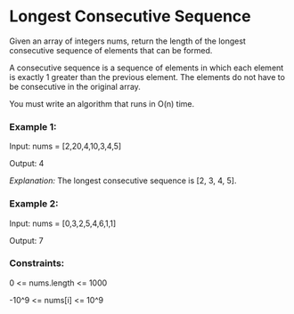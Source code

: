 # Longest Consecutive Sequence

Given an array of integers nums, return the length of the longest consecutive sequence of elements that can be formed.

A consecutive sequence is a sequence of elements in which each element is exactly 1 greater than the previous element. The elements do not have to be consecutive in the original array.

You must write an algorithm that runs in O(n) time.

### Example 1:

Input: nums = [2,20,4,10,3,4,5]

Output: 4

*Explanation:* The longest consecutive sequence is [2, 3, 4, 5].

### Example 2:

Input: nums = [0,3,2,5,4,6,1,1]

Output: 7

### Constraints:

0 <= nums.length <= 1000

-10^9 <= nums[i] <= 10^9
